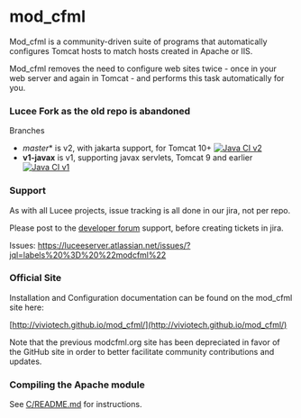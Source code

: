 # mod_cfml
Mod_cfml is a community-driven suite of programs that automatically configures Tomcat hosts to match hosts created in Apache or IIS. 

Mod_cfml removes the need to configure web sites twice - once in your web server and again in Tomcat - and performs this task automatically for you.

### Lucee Fork as the old repo is abandoned

Branches

- *master** is v2, with jakarta support, for Tomcat 10+ [![Java CI v2](https://github.com/lucee/mod_cfml/actions/workflows/ci.yml/badge.svg)](https://github.com/lucee/mod_cfml/actions/workflows/ci.yml)
- **v1-javax** is v1, supporting javax servlets, Tomcat 9 and earlier [![Java CI v1](https://github.com/lucee/mod_cfml/actions/workflows/ci.yml/badge.svg?branch=v1-javax)](https://github.com/lucee/mod_cfml/actions/workflows/ci.yml)

### Support

As with all Lucee projects, issue tracking is all done in our jira, not per repo.

Please post to the [developer forum](https://dev.lucee.org/) support, before creating tickets in jira.

Issues: https://luceeserver.atlassian.net/issues/?jql=labels%20%3D%20%22modcfml%22

### Official Site

Installation and Configuration documentation can be found on the mod_cfml site here:

[http://viviotech.github.io/mod_cfml/](http://viviotech.github.io/mod_cfml/)

Note that the previous modcfml.org site has been depreciated in favor of the GitHub site in order to better facilitate community contributions and updates.

### Compiling the Apache module
See [C/README.md](C/README.md) for instructions.
